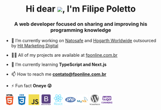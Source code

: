 <h1 align="center">Hi dear <img src="https://raw.githubusercontent.com/kaueMarques/kaueMarques/master/hi.gif" width="30px">, I'm Filipe Poletto</h1>
<h3 align="center">A web developer focused on sharing and improving his programming knowledge</h3>

- 🔭 I’m currently working on [Natosafe](https://natosafe.com.br) and [Hogarth Worldwide](https://hogarthww.com) outsourced by [Hit Marketing Digital](https://hitdigital.com.br)

- 👨‍💻 All of my projects are available at [fponline.com.br](https://fponline.com.br)

- 🌱 I’m currently learning **TypeScript and Next.js**

- 📫 How to reach me **contato@fponline.com.br**

- ⚡ Fun fact **Oneye 😜**

<p align="left">
<img src="https://raw.githubusercontent.com/devicons/devicon/master/icons/html5/html5-original-wordmark.svg" alt="html5" width="36" height="36">
<img src="https://raw.githubusercontent.com/devicons/devicon/master/icons/css3/css3-plain-wordmark.svg" alt="css3" width="36" height="36">
<img src="https://raw.githubusercontent.com/devicons/devicon/master/icons/javascript/javascript-original.svg" alt="javascript" width="36" height="36">
<img src="https://raw.githubusercontent.com/devicons/devicon/master/icons/bootstrap/bootstrap-plain-wordmark.svg" alt="bootstrap" width="36" height="36">
<!-- <img src="https://raw.githubusercontent.com/devicons/devicon/master/icons/jquery/jquery-original-wordmark.svg" alt="jquery" width="36" height="36"> -->
<img src="https://raw.githubusercontent.com/devicons/devicon/master/icons/react/react-original-wordmark.svg" alt="react" width="36" height="36">
<!-- <img src="https://raw.githubusercontent.com/devicons/devicon/master/icons/nodejs/nodejs-original-wordmark.svg" alt="nodejs" width="36" height="36"> -->
<img src="https://raw.githubusercontent.com/devicons/devicon/master/icons/php/php-plain.svg" alt="php" width="36" height="36">
<img src="https://raw.githubusercontent.com/devicons/devicon/master/icons/mysql/mysql-original-wordmark.svg" alt="mysql" width="36" height="36">
<img src="https://raw.githubusercontent.com/devicons/devicon/master/icons/wordpress/wordpress-plain-wordmark.svg" alt="wordpress" width="36" height="36">
<img src="https://raw.githubusercontent.com/devicons/devicon/master/icons/woocommerce/woocommerce-plain-wordmark.svg" alt="woocommerce" width="36" height="36">
</p>
<!-- <p align="center">
<img src="https://github-readme-stats.vercel.app/api?username=filipepoletto&show_icons=true" alt="filipepoletto"/>
</p> -->

<!--
**filipepoletto/filipepoletto** is a ✨ _special_ ✨ repository because its `README.md` (this file) appears on your GitHub profile.

Here are some ideas to get you started:

- 🔭 I’m currently working on ...
- 🌱 I’m currently learning ...
- 👯 I’m looking to collaborate on ...
- 🤔 I’m looking for help with ...
- 💬 Ask me about ...
- 📫 How to reach me: ...
- 😄 Pronouns: ...
- ⚡ Fun fact: ...
-->
